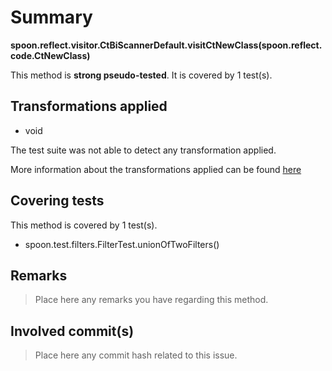 # Summary
**spoon.reflect.visitor.CtBiScannerDefault.visitCtNewClass(spoon.reflect.code.CtNewClass)**

This method is **strong pseudo-tested**.
It is covered by 1 test(s). 


## Transformations applied

- void


The test suite was not able to detect any transformation applied.

More information about the transformations applied can be found [here](https://github.com/STAMP-project/pitest-descartes)

## Covering tests
This method is covered by 1 test(s).
* spoon.test.filters.FilterTest.unionOfTwoFilters()


## Remarks
> Place here any remarks you have regarding this method.

## Involved commit(s)

> Place here any commit hash related to this issue.
